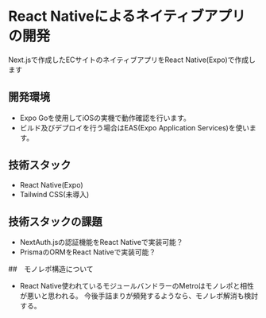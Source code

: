# React Nativeによるネイティブアプリの開発

Next.jsで作成したECサイトのネイティブアプリをReact Native(Expo)で作成します

## 開発環境

- Expo Goを使用してiOSの実機で動作確認を行います。
- ビルド及びデプロイを行う場合はEAS(Expo Application Services)を使います。

## 技術スタック

- React Native(Expo)
- Tailwind CSS(未導入)

## 技術スタックの課題

- NextAuth.jsの認証機能をReact Nativeで実装可能？
- PrismaのORMをReact Nativeで実装可能？

##　モノレポ構造について

- React Native使われているモジュールバンドラーのMetroはモノレポと相性が悪いと思われる。
  今後手詰まりが頻発するようなら、モノレポ解消も検討する。

<!-- # Welcome to your Expo app 👋

This is an [Expo](https://expo.dev) project created with [`create-expo-app`](https://www.npmjs.com/package/create-expo-app).

## Get started

1. Install dependencies

   ```bash
   npm install
   ```

2. Start the app

   ```bash
    npx expo start
   ```

In the output, you'll find options to open the app in a

- [development build](https://docs.expo.dev/develop/development-builds/introduction/)
- [Android emulator](https://docs.expo.dev/workflow/android-studio-emulator/)
- [iOS simulator](https://docs.expo.dev/workflow/ios-simulator/)
- [Expo Go](https://expo.dev/go), a limited sandbox for trying out app development with Expo

You can start developing by editing the files inside the **app** directory. This project uses [file-based routing](https://docs.expo.dev/router/introduction).

## Get a fresh project

When you're ready, run:

```bash
npm run reset-project
```

This command will move the starter code to the **app-example** directory and create a blank **app** directory where you can start developing.

## Learn more

To learn more about developing your project with Expo, look at the following resources:

- [Expo documentation](https://docs.expo.dev/): Learn fundamentals, or go into advanced topics with our [guides](https://docs.expo.dev/guides).
- [Learn Expo tutorial](https://docs.expo.dev/tutorial/introduction/): Follow a step-by-step tutorial where you'll create a project that runs on Android, iOS, and the web.

## Join the community

Join our community of developers creating universal apps.

- [Expo on GitHub](https://github.com/expo/expo): View our open source platform and contribute.
- [Discord community](https://chat.expo.dev): Chat with Expo users and ask questions. -->
